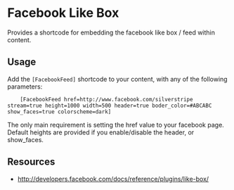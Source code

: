 # Facebook Like Box

Provides a shortcode for embedding the facebook like box / feed within content.

## Usage

Add the `[FacebookFeed]` shortcode to your content, with any of the following parameters:

```
	[FacebookFeed href=http://www.facebook.com/silverstripe stream=true height=1000 width=500 header=true boder_color=#ABCABC show_faces=true colorscheme=dark]
```

The only main requirement is setting the href value to your facebook page.
Default heights are provided if you enable/disable the header, or show_faces.

## Resources 

 * http://developers.facebook.com/docs/reference/plugins/like-box/